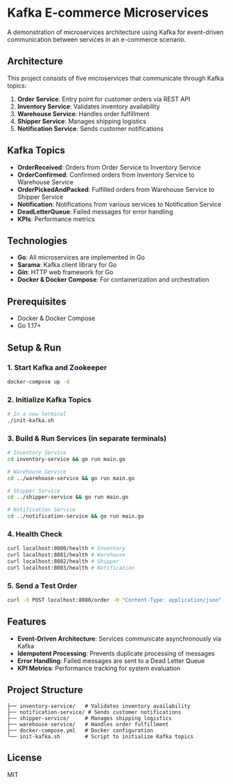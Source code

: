 # Kafka E-commerce Microservices

A demonstration of microservices architecture using Kafka for event-driven communication between services in an e-commerce scenario.

## Architecture

This project consists of five microservices that communicate through Kafka topics:

1. **Order Service**: Entry point for customer orders via REST API
2. **Inventory Service**: Validates inventory availability
3. **Warehouse Service**: Handles order fulfillment
4. **Shipper Service**: Manages shipping logistics
5. **Notification Service**: Sends customer notifications

## Kafka Topics

- **OrderReceived**: Orders from Order Service to Inventory Service
- **OrderConfirmed**: Confirmed orders from Inventory Service to Warehouse Service
- **OrderPickedAndPacked**: Fulfilled orders from Warehouse Service to Shipper Service
- **Notification**: Notifications from various services to Notification Service
- **DeadLetterQueue**: Failed messages for error handling
- **KPIs**: Performance metrics

## Technologies

- **Go**: All microservices are implemented in Go
- **Sarama**: Kafka client library for Go
- **Gin**: HTTP web framework for Go
- **Docker & Docker Compose**: For containerization and orchestration

## Prerequisites

- Docker & Docker Compose
- Go 1.17+

## Setup & Run

### 1. Start Kafka and Zookeeper
```bash
docker-compose up -d
```

### 2. Initialize Kafka Topics
```bash
# In a new terminal
./init-kafka.sh
```

### 3. Build & Run Services (in separate terminals)
```bash
# Inventory Service
cd inventory-service && go run main.go

# Warehouse Service
cd ../warehouse-service && go run main.go

# Shipper Service
cd ../shipper-service && go run main.go

# Notification Service
cd ../notification-service && go run main.go
```

### 4. Health Check
```bash
curl localhost:8080/health # Inventory
curl localhost:8081/health # Warehouse
curl localhost:8082/health # Shipper
curl localhost:8083/health # Notification
```

### 5. Send a Test Order
```bash
curl -X POST localhost:8080/order -H "Content-Type: application/json" -d '{"order_id":"123","customer_id":"John","items":[],"total":100}'
```

## Features

- **Event-Driven Architecture**: Services communicate asynchronously via Kafka
- **Idempotent Processing**: Prevents duplicate processing of messages
- **Error Handling**: Failed messages are sent to a Dead Letter Queue
- **KPI Metrics**: Performance tracking for system evaluation

## Project Structure

```
├── inventory-service/   # Validates inventory availability
├── notification-service/ # Sends customer notifications
├── shipper-service/     # Manages shipping logistics
├── warehouse-service/   # Handles order fulfillment
├── docker-compose.yml   # Docker configuration
└── init-kafka.sh        # Script to initialize Kafka topics
```

## License

MIT
